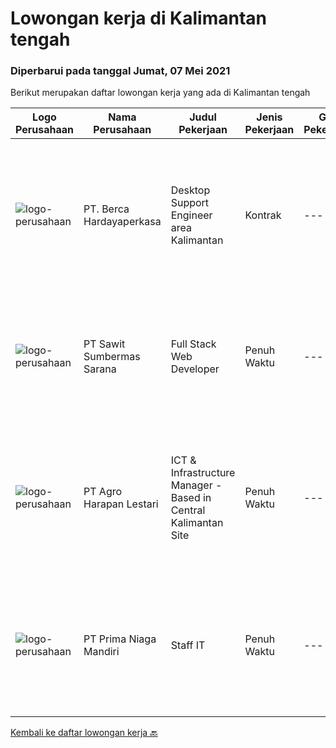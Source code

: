
  # Lowongan kerja di Kalimantan tengah

  ### Diperbarui pada tanggal Jumat, 07 Mei 2021

  Berikut merupakan daftar lowongan kerja yang ada di Kalimantan tengah

  |Logo Perusahaan | Nama Perusahaan | Judul Pekerjaan | Jenis Pekerjaan | Gaji Pekerjaan | Lokasi | Deskripsi | Tanggal diunggah | Pranala |
  | -------------- | --------------- | --------------- | --------- | --------- | -------------- | ------- | ----------- | ----------- |
  |![logo-perusahaan](https://image-service-cdn.seek.com.au/0c900ac2b5b1a2cf9bee651ce5d069e68ff14c92/ee4dce1061f3f616224767ad58cb2fc751b8d2dc)|PT. Berca Hardayaperkasa|Desktop Support Engineer area Kalimantan|Kontrak|---|Kalimantan Tengah|Delivery the implementation and provide PC, Printer, and Networking. Analyze and diagnose technical issues and give fast problem resolution Technical...|Jumat, 30 April 2021|https://www.jobstreet.co.id/id/job/desktop-support-engineer-area-kalimantan-3520858?token=0~ab8e5679-eb3d-4c09-8205-75d75f01caaa&sectionRank=1&jobId=jobstreet-id-job-3520858|
|![logo-perusahaan](https://image-service-cdn.seek.com.au/afb494d4e3c659c615fbaedc6f711eae8b737878/ee4dce1061f3f616224767ad58cb2fc751b8d2dc)|PT Sawit Sumbermas Sarana|Full Stack Web Developer|Penuh Waktu|---|Kotawaringin Barat|Mengembangkan modul training softskill dan e-learning dengan konsep startup pada android dan web system. Membuat modul training berbasis e-learning....|Sabtu, 24 April 2021|https://www.jobstreet.co.id/id/job/full-stack-web-developer-3503153?token=0~ab8e5679-eb3d-4c09-8205-75d75f01caaa&sectionRank=2&jobId=jobstreet-id-job-3503153|
|![logo-perusahaan](https://image-service-cdn.seek.com.au/5a15c6a37865998b09dd27846d75fd36e5d4ffe5/ee4dce1061f3f616224767ad58cb2fc751b8d2dc)|PT Agro Harapan Lestari|ICT & Infrastructure Manager - Based in Central Kalimantan Site|Penuh Waktu|---|Seruyan|Lead ICT division operational planning and projects, organize and negotiate the allocation of IT resources. Develop, implement, and maintain policies,...|Jumat, 23 April 2021|https://www.jobstreet.co.id/id/job/ict-infrastructure-manager-based-in-central-kalimantan-site-3515971?token=0~ab8e5679-eb3d-4c09-8205-75d75f01caaa&sectionRank=3&jobId=jobstreet-id-job-3515971|
|![logo-perusahaan](https://image-service-cdn.seek.com.au/cb3f544a7861ec90ba2a0049cf164a092e8cfde5/ee4dce1061f3f616224767ad58cb2fc751b8d2dc)|PT Prima Niaga Mandiri|Staff IT|Penuh Waktu|---|Kotawaringin Timur|Job Description : Supporting and managing company IT needs from infrastructure and applications, including enhancement Installing and maintaining...|Jumat, 09 April 2021|https://www.jobstreet.co.id/id/job/staff-it-3502598?token=0~ab8e5679-eb3d-4c09-8205-75d75f01caaa&sectionRank=4&jobId=jobstreet-id-job-3502598|


  [Kembali ke daftar lowongan kerja 🔙](../README.md#daftar-lowongan-kerja)
  